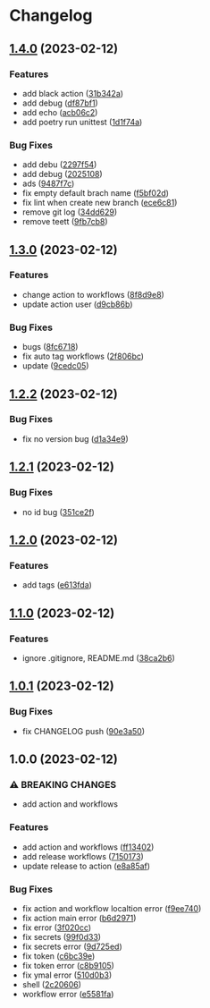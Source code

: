 # Changelog

## [1.4.0](https://github.com/yibuma/devops/compare/v1.3.0...v1.4.0) (2023-02-12)


### Features

* add black action ([31b342a](https://github.com/yibuma/devops/commit/31b342a09fc15d2d041b5d7d10aec7296767ccce))
* add debug ([df87bf1](https://github.com/yibuma/devops/commit/df87bf1a2e1fae4a41b00b7211059d956c2c8730))
* add echo ([acb06c2](https://github.com/yibuma/devops/commit/acb06c21066cecd528a60cd2dcb1ba9f8c8c010d))
* add poetry run unittest ([1d1f74a](https://github.com/yibuma/devops/commit/1d1f74aa825ef2774e0bd29d57c851da7ae0f4c0))


### Bug Fixes

* add debu ([2297f54](https://github.com/yibuma/devops/commit/2297f543f35dd113ffc51489eb83065b532ab893))
* add debug ([2025108](https://github.com/yibuma/devops/commit/20251089d16391ea10ad0533a810a7104fbe9fe6))
* ads ([9487f7c](https://github.com/yibuma/devops/commit/9487f7c9949e0a3699e81e34d531f91ccbc5d6e3))
* fix empty default brach name ([f5bf02d](https://github.com/yibuma/devops/commit/f5bf02dd2ad4480065f34f7b70091f01f1a66da2))
* fix lint when create new branch ([ece6c81](https://github.com/yibuma/devops/commit/ece6c819dab3a79856130d1e12e6bb79ddc6f2ba))
* remove git log ([34dd629](https://github.com/yibuma/devops/commit/34dd629317a1f1d469c9c44013d80f6d975e970b))
* remove teett ([9fb7cb8](https://github.com/yibuma/devops/commit/9fb7cb83b98d61f1c4f3e95de28b25801e1535ac))

## [1.3.0](https://github.com/yibuma/devops/compare/v1.2.2...v1.3.0) (2023-02-12)


### Features

* change action to workflows ([8f8d9e8](https://github.com/yibuma/devops/commit/8f8d9e85f44eabbba08c42fefc005b6e401122c8))
* update action user ([d9cb86b](https://github.com/yibuma/devops/commit/d9cb86be8114c3bfbcbe0265b066956c97cf003d))


### Bug Fixes

* bugs ([8fc6718](https://github.com/yibuma/devops/commit/8fc6718359cc418e1c43d1d445077d72a25d204c))
* fix auto tag workflows ([2f806bc](https://github.com/yibuma/devops/commit/2f806bc8240e67564f6f1c09f296d549d7b855ef))
* update ([9cedc05](https://github.com/yibuma/devops/commit/9cedc056f10814c2227306cdb78c6de8427f7c1a))

## [1.2.2](https://github.com/yibuma/devops/compare/v1.2.1...v1.2.2) (2023-02-12)


### Bug Fixes

* fix no version bug ([d1a34e9](https://github.com/yibuma/devops/commit/d1a34e9e65f62c1fb9e7798e3faf45c4754f9fa8))

## [1.2.1](https://github.com/yibuma/devops/compare/v1.2.0...v1.2.1) (2023-02-12)


### Bug Fixes

* no id bug ([351ce2f](https://github.com/yibuma/devops/commit/351ce2f914bc3f7fab99eb64572d5109258fd55c))

## [1.2.0](https://github.com/yibuma/devops/compare/v1.1.0...v1.2.0) (2023-02-12)


### Features

* add tags ([e613fda](https://github.com/yibuma/devops/commit/e613fda48660b1f85d21d423e0ef28d1b53572ce))

## [1.1.0](https://github.com/yibuma/devops/compare/v1.0.1...v1.1.0) (2023-02-12)


### Features

* ignore .gitignore, README.md ([38ca2b6](https://github.com/yibuma/devops/commit/38ca2b680f926ff8a9c6e9ce9f0f7a1c9244690d))

## [1.0.1](https://github.com/yibuma/devops/compare/v1.0.0...v1.0.1) (2023-02-12)


### Bug Fixes

* fix CHANGELOG push ([90e3a50](https://github.com/yibuma/devops/commit/90e3a5023eefb4e1eefac9cfd71efa9bb2229aa0))

## 1.0.0 (2023-02-12)


### ⚠ BREAKING CHANGES

* add action and workflows

### Features

* add action and workflows ([ff13402](https://github.com/yibuma/devops/commit/ff13402c6639183032c28547cd8562ca3f1a8cd1))
* add release workflows ([7150173](https://github.com/yibuma/devops/commit/71501736168a5f1f4f1dc4b44222c97b25f43b9f))
* update release to action ([e8a85af](https://github.com/yibuma/devops/commit/e8a85afd29baa0b94db9a7a0903653412e138512))


### Bug Fixes

* fix action and workflow localtion error ([f9ee740](https://github.com/yibuma/devops/commit/f9ee740827aecba227ba4c6df757c5339f6561d8))
* fix action main error ([b6d2971](https://github.com/yibuma/devops/commit/b6d297117504ff0daa743072f242f47b1d1c5bbc))
* fix error ([3f020cc](https://github.com/yibuma/devops/commit/3f020cc82088e7c5de54abbbd709822d70ae730a))
* fix secrets ([99f0d33](https://github.com/yibuma/devops/commit/99f0d33a184eab9f284dcb4fe57c1ef8531d9b53))
* fix secrets error ([9d725ed](https://github.com/yibuma/devops/commit/9d725edd87de3964c67175fbeb2d7700b11e0f69))
* fix token ([c6bc39e](https://github.com/yibuma/devops/commit/c6bc39e5785463e37f81662da80822e8c85c59d8))
* fix token error ([c8b9105](https://github.com/yibuma/devops/commit/c8b9105e85e090e6b4f901c99d3a3d150fe11ef4))
* fix ymal error ([510d0b3](https://github.com/yibuma/devops/commit/510d0b3467ca8847ecc14fce69401abfc28de5c9))
* shell ([2c20606](https://github.com/yibuma/devops/commit/2c206065e99d72e75b7651967eeb91348e0adf25))
* workflow error ([e5581fa](https://github.com/yibuma/devops/commit/e5581fa73686c07c29bbd13ce3f57ffb0db24c90))
